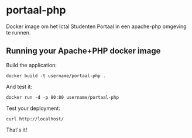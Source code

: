 portaal-php
================

Docker image om het Ictal Studenten Portaal in een apache-php omgeving te runnen.

Running your Apache+PHP docker image
------------------------------------

Build the application:

    docker build -t username/portaal-php .

And test it:

    docker run -d -p 80:80 username/portaal-php

Test your deployment:

    curl http://localhost/

That's it!